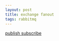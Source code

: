 ```yaml
---
layout: post
title: exchange fanout
tags: rabbitmq 
---
```


[publish subscribe](./publish%20subscribe.md)